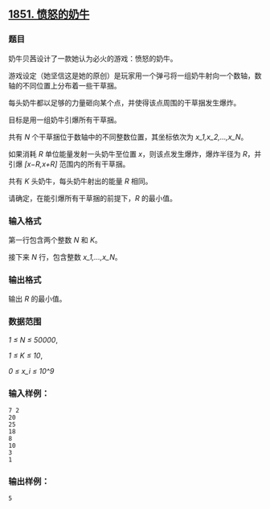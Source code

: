 ## [1851. 愤怒的奶牛](https://www.acwing.com/problem/content/1853/)

### 题目

奶牛贝茜设计了一款她认为必火的游戏：愤怒的奶牛。

游戏设定（她坚信这是她的原创）是玩家用一个弹弓将一组奶牛射向一个数轴，数轴的不同位置上分布着一些干草捆。

每头奶牛都以足够的力量砸向某个点，并使得该点周围的干草捆发生爆炸。

目标是用一组奶牛引爆所有干草捆。

共有 *N* 个干草捆位于数轴中的不同整数位置，其坐标依次为 *x_1,x_2,…,x_N*。

如果消耗 *R* 单位能量发射一头奶牛至位置 *x*，则该点发生爆炸，爆炸半径为 *R*，并引爆 *[x−R,x+R]* 范围内的所有干草捆。

共有 *K* 头奶牛，每头奶牛射出的能量 *R* 相同。

请确定，在能引爆所有干草捆的前提下，*R* 的最小值。

### 输入格式

第一行包含两个整数 *N* 和 *K*。

接下来 *N* 行，包含整数 *x_1,…,x_N*。

### 输出格式

输出 *R* 的最小值。

### 数据范围

*1 ≤ N ≤ 50000*,

*1 ≤ K ≤ 10*,

*0 ≤ x_i ≤ 10^9*

### 输入样例：

```
7 2
20
25
18
8
10
3
1
```

### 输出样例：

```
5
```
